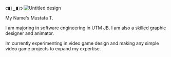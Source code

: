 c◧‿◧ↄ
![Untitled design](https://github.com/user-attachments/assets/fb24ce6b-d2bb-4512-834c-6400f14de5db)

My Name's Mustafa T.

I am majoring in software engineering in UTM JB.
I am also a skilled graphic designer and animator.

Im currently experimenting in video game design and making any simple video game projects to expand my expertise.

<!---
Motubucs/Motubucs is a ✨ special ✨ repository because its `README.md` (this file) appears on your GitHub profile.
You can click the Preview link to take a look at your changes.
--->
